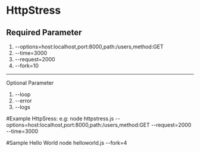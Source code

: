 # HttpStress

Required Parameter
--------------------------------------------------
1. --options=host:localhost,port:8000,path:/users,method:GET
2. --time=3000
3. --request=2000
4. --fork=10
--------------------------------------------------
Optional Parameter
1. --loop
2. --error
3. --logs

#Example HttpSress:
e.g: node httpstress.js --options=host:localhost,port:8000,path:/users,method:GET --request=2000 --time=3000

#Sample Hello World 
node helloworld.js --fork=4

